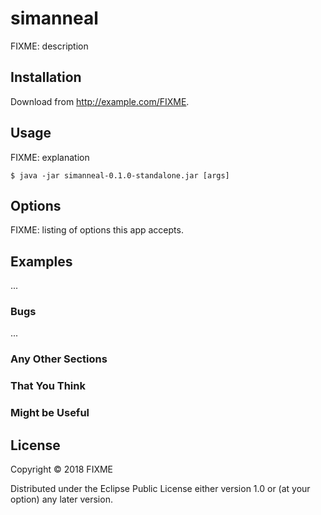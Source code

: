 # simanneal

FIXME: description

## Installation

Download from http://example.com/FIXME.

## Usage

FIXME: explanation

    $ java -jar simanneal-0.1.0-standalone.jar [args]

## Options

FIXME: listing of options this app accepts.

## Examples

...

### Bugs

...

### Any Other Sections
### That You Think
### Might be Useful

## License

Copyright © 2018 FIXME

Distributed under the Eclipse Public License either version 1.0 or (at
your option) any later version.
